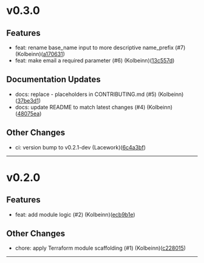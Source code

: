 # v0.3.0

## Features
* feat: rename base_name input to more descriptive name_prefix (#7) (Kolbeinn)([a170631](https://github.com/lacework/terraform-oci-iam-user/commit/a1706318911f91f7c13c5622e25f952a4f456661))
* feat: make email a required parameter (#6) (Kolbeinn)([13c557d](https://github.com/lacework/terraform-oci-iam-user/commit/13c557df3246a5dbba4fa973b2671430d2ffe21e))
## Documentation Updates
* docs: replace <PROVIDER>-<NAME> placeholders in CONTRIBUTING.md (#5) (Kolbeinn)([37be3d1](https://github.com/lacework/terraform-oci-iam-user/commit/37be3d1fd2895f3d5cbcfb338d1c8a49042c7d73))
* docs: update README to match latest changes (#4) (Kolbeinn)([48075ea](https://github.com/lacework/terraform-oci-iam-user/commit/48075ea3b3389ee34b76acb69efd621ae641eed2))
## Other Changes
* ci: version bump to v0.2.1-dev (Lacework)([6c4a3bf](https://github.com/lacework/terraform-oci-iam-user/commit/6c4a3bfea8b6da826f1eaf025d39f4ab5c7821e4))
---
# v0.2.0

## Features
* feat: add module logic (#2) (Kolbeinn)([ecb9b1e](https://github.com/lacework/terraform-oci-iam-user/commit/ecb9b1e0876592d3a3804e0ff7a46e061f87f196))
## Other Changes
* chore: apply Terraform module scaffolding (#1) (Kolbeinn)([c228015](https://github.com/lacework/terraform-oci-iam-user/commit/c228015bdd738e25bae001b55b4400d97fac3d53))
---
